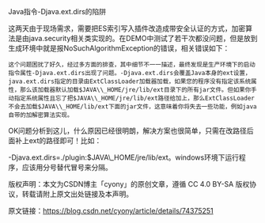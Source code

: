 Java指令-Djava.ext.dirs的陷阱

这两天由于现场需求，需要把ES索引写入插件改造成带安全认证的方式，加密算法是由java.security相关类实现的。在DEMO中测试了若干次都没问题，但是放到生成环境中就是报NoSuchAlgorithmException的错误，相关错误如下：



    这个问题困扰了好久，经过多方面的排查，其中细节不一一描述，最终发现是生产环境下的启动指令属性-Djava.ext.dirs出现了问题。-Djava.ext.dirs会覆盖Java本身的ext设置，java.ext.dirs指定的目录由ExtClassLoader加载器加载，如果您的程序没有指定该系统属性，那么该加载器默认加载$JAVA\\_HOME/jre/lib/ext目录下的所有jar文件。但如果你手动指定系统属性且忘了把$JAVA\\_HOME/jre/lib/ext路径给加上，那么ExtClassLoader不会去加载$JAVA\\_HOME/lib/ext下面的jar文件，这意味着你将失去一些功能，例如java自带的加解密算法实现。



   OK问题分析到这儿，什么原因已经很明朗，解决方案也很简单，只需在改路径后面补上ext的路径即可！比如：



   -Djava.ext.dirs=./plugin:$JAVA\\_HOME/jre/lib/ext。windows环境下运行程序，应该用分号替代冒号来分隔。

版权声明：本文为CSDN博主「cyony」的原创文章，遵循 CC 4.0 BY-SA 版权协议，转载请附上原文出处链接及本声明。



原文链接：https://blog.csdn.net/cyony/article/details/74375251




